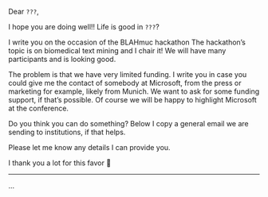 Dear `???`,

I hope you are doing well!! Life is good in `???`?

I write you on the occasion of the BLAHmuc hackathon The hackathon’s topic is on biomedical text mining and I chair it! We will have many participants and is looking good.

The problem is that we have very limited funding. I write you in case you could give me the contact of somebody at Microsoft, from the press or marketing for example, likely from Munich. We want to ask for some funding support, if that’s possible. Of course we will be happy to highlight Microsoft at the conference.

Do you think you can do something? Below I copy a general email we are sending to institutions, if that helps.

Please let me know any details I can provide you.

I thank you a lot for this favor 🙏

---

...
